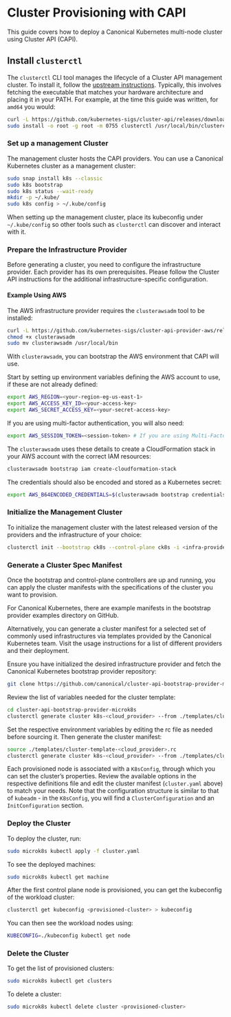 # Cluster Provisioning with CAPI

This guide covers how to deploy a Canonical Kubernetes multi-node cluster using Cluster API (CAPI).

## Install `clusterctl`

The `clusterctl` CLI tool manages the lifecycle of a Cluster API management cluster. To install it, follow the [upstream instructions]. Typically, this involves fetching the executable that matches your hardware architecture and placing it in your PATH. For example, at the time this guide was written, for `amd64` you would:

```sh
curl -L https://github.com/kubernetes-sigs/cluster-api/releases/download/v1.7.3/clusterctl-linux-amd64 -o clusterctl
sudo install -o root -g root -m 0755 clusterctl /usr/local/bin/clusterctl
```

### Set up a management Cluster

The management cluster hosts the CAPI providers. You can use a Canonical Kubernetes cluster as a management cluster:

```sh
sudo snap install k8s --classic
sudo k8s bootstrap
sudo k8s status --wait-ready
mkdir -p ~/.kube/
sudo k8s config > ~/.kube/config
```

When setting up the management cluster, place its kubeconfig under `~/.kube/config` so other tools such as `clusterctl` can discover and interact with it.

### Prepare the Infrastructure Provider

Before generating a cluster, you need to configure the infrastructure provider. Each provider has its own prerequisites. Please follow the Cluster API instructions for the additional infrastructure-specific configuration.

#### Example Using AWS

The AWS infrastructure provider requires the `clusterawsadm` tool to be installed:

```sh
curl -L https://github.com/kubernetes-sigs/cluster-api-provider-aws/releases/download/v2.0.2/clusterawsadm-linux-amd64 -o clusterawsadm
chmod +x clusterawsadm
sudo mv clusterawsadm /usr/local/bin
```

With `clusterawsadm`, you can bootstrap the AWS environment that CAPI will use.

Start by setting up environment variables defining the AWS account to use, if these are not already defined:

```sh
export AWS_REGION=<your-region-eg-us-east-1>
export AWS_ACCESS_KEY_ID=<your-access-key>
export AWS_SECRET_ACCESS_KEY=<your-secret-access-key>
```

If you are using multi-factor authentication, you will also need:

```sh
export AWS_SESSION_TOKEN=<session-token> # If you are using Multi-Factor Auth.
```

The `clusterawsadm` uses these details to create a CloudFormation stack in your AWS account with the correct IAM resources:

```sh
clusterawsadm bootstrap iam create-cloudformation-stack
```

The credentials should also be encoded and stored as a Kubernetes secret:

```sh
export AWS_B64ENCODED_CREDENTIALS=$(clusterawsadm bootstrap credentials encode-as-profile)
```

### Initialize the Management Cluster

To initialize the management cluster with the latest released version of the providers and the infrastructure of your choice:

```sh
clusterctl init --bootstrap ck8s --control-plane ck8s -i <infra-provider-of-choice>
```

### Generate a Cluster Spec Manifest

Once the bootstrap and control-plane controllers are up and running, you can apply the cluster manifests with the specifications of the cluster you want to provision.

For Canonical Kubernetes, there are example manifests in the bootstrap provider examples directory on GitHub.

Alternatively, you can generate a cluster manifest for a selected set of commonly used infrastructures via templates provided by the Canonical Kubernetes team. Visit the usage instructions for a list of different providers and their deployment.

Ensure you have initialized the desired infrastructure provider and fetch the Canonical Kubernetes bootstrap provider repository:

```sh
git clone https://github.com/canonical/cluster-api-bootstrap-provider-microk8s
```

Review the list of variables needed for the cluster template:

```sh
cd cluster-api-bootstrap-provider-microk8s
clusterctl generate cluster k8s-<cloud_provider> --from ./templates/cluster-template-<cloud_provider>.yaml --list-variables
```

Set the respective environment variables by editing the rc file as needed before sourcing it. Then generate the cluster manifest:

```sh
source ./templates/cluster-template-<cloud_provider>.rc
clusterctl generate cluster k8s-<cloud_provider> --from ./templates/cluster-template-<cloud_provider>.yaml > cluster.yaml
```

Each provisioned node is associated with a `K8sConfig`, through which you can set the cluster’s properties. Review the available options in the respective definitions file and edit the cluster manifest (`cluster.yaml` above) to match your needs. Note that the configuration structure is similar to that of `kubeadm` - in the `K8sConfig`, you will find a `ClusterConfiguration` and an `InitConfiguration` section.

### Deploy the Cluster

To deploy the cluster, run:

```sh
sudo microk8s kubectl apply -f cluster.yaml
```

To see the deployed machines:

```sh
sudo microk8s kubectl get machine
```

After the first control plane node is provisioned, you can get the kubeconfig of the workload cluster:

```sh
clusterctl get kubeconfig <provisioned-cluster> > kubeconfig
```

You can then see the workload nodes using:

```sh
KUBECONFIG=./kubeconfig kubectl get node
```

### Delete the Cluster

To get the list of provisioned clusters:

```sh
sudo microk8s kubectl get clusters
```

To delete a cluster:

```sh
sudo microk8s kubectl delete cluster <provisioned-cluster>
```

<!-- Links -->
[upstream instructions]: https://cluster-api.sigs.k8s.io/user/quick-start#install-clusterctl
